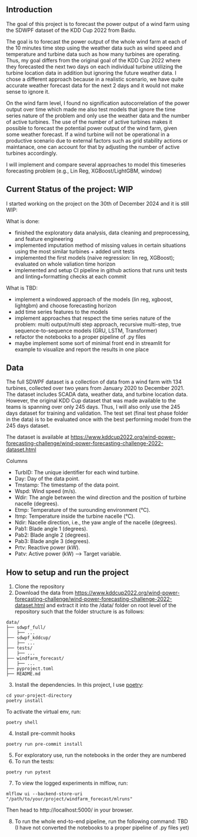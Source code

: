 ## Introduction

The goal of this project is to forecast the power output of a wind farm using the SDWPF dataset of the KDD Cup 2022 from Baidu.

The goal is to forecast the power output of the whole wind farm at each of the 10 minutes time step using the weather data such as wind speed and temperature and turbine data such as how many turbines are operating. Thus, my goal differs from the original goal of the KDD Cup 2022 where they forecasted the next two days on each individual turbine utilizing the turbine location data in addition but ignoring the future weather data. I chose a different approach because in a realistic scenario, we have quite accurate weather forecast data for the next 2 days and it would not make sense to ignore it.

On the wind farm level, I found no signification autocorrelation of the power output over time which made me also test models that ignore the time series nature of the problem and only use the weather data and the number of active turbines. The use of the number of active turbines makes it possible to forecast the potential power output of the wind farm, given some weather forecast. If a wind turbine will not be operational in a productive scenario due to external factors such as grid stability actions or maintanace, one can account for that by adjusting the number of active turbines accordingly.

I will implement and compare several approaches to model this timeseries forecasting problem (e.g., Lin Reg, XGBoost/LightGBM, window)

## Current Status of the project: WIP
I started working on the project on the 30th of December 2024 and it is still WIP:

What is done:
- finished the exploratory data analysis, data cleaning and preprocessing, and feature engineering
- implemented imputation method of missing values in certain situations using the most similar turbines + added unit tests
- implemented the first models (naive regression: lin reg, XGBoost); evaluated on whole valiation time horizon
- implemented and setup CI pipeline in github actions that runs unit tests and linting+formatting checks at each commit

What is TBD:
- implement a windowed approach of the models (lin reg, xgboost, lightgbm) and choose forecasting horizon
- add time series features to the models
- implement approaches that respect the time series nature of the problem: multi output/multi step approach, recursive multi-step, true sequence-to-sequence models (GRU, LSTM, Transformer)
- refactor the notebooks to a proper pipeline of .py files
- maybe implement some sort of minimal front end in streamlit for example to visualize and report the results in one place


## Data
The full SDWPF dataset is a collection of data from a wind farm with 134 turbines, collected over two years from January 2020 to December 2021. The dataset includes SCADA data, weather data, and turbine location data. However, the original KDD Cup dataset that was made available to the teams is spanning over only 245 days. Thus, I will also only use the 245 days dataset for training and validation. The test set (final test phase folder in the data) is to be evaluated once with the best performing model from the 245 days dataset.

The dataset is available at https://www.kddcup2022.org/wind-power-forecasting-challenge/wind-power-forecasting-challenge-2022-dataset.html

Columns
- TurbID: The unique identifier for each wind turbine.
- Day: Day of the data point.
- Tmstamp: The timestamp of the data point.
- Wspd: Wind speed (m/s).
- Wdir: The angle between the wind direction and the position of turbine nacelle (degrees).
- Etmp: Temperature of the surounding environment (°C).
- Itmp: Temperature inside the turbine nacelle (°C).
- Ndir: Nacelle direction, i.e., the yaw angle of the nacelle (degrees).
- Pab1: Blade angle 1 (degrees).
- Pab2: Blade angle 2 (degrees).
- Pab3: Blade angle 3 (degrees).
- Prtv: Reactive power (kW).
- Patv: Active power (kW) --> Target variable.

## How to setup and run the project

1. Clone the repository
2. Download the data from https://www.kddcup2022.org/wind-power-forecasting-challenge/wind-power-forecasting-challenge-2022-dataset.html and extract it into the /data/ folder on root level of the repository such that the folder structure is as follows:
```
data/
├── sdwpf_full/
│   ├── ...
├── sdwpf_kddcup/
│   ├── ...
├── tests/
│   ├── ...
├── windfarm_forecast/
│   ├── ...
├── pyproject.toml
├── README.md
```
3. Install the dependencies. In this project, I use [poetry](https://python-poetry.org/):
```
cd your-project-directory
poetry install
```
To activate the virtual env, run:
```
poetry shell
```
4. Install pre-commit hooks
```
poetry run pre-commit install
```
5. For exploratory use, run the notebooks in the order they are numbered
6. To run the tests:
```
poetry run pytest
```
7. To view the logged experiments in mlflow, run:
```
mlflow ui --backend-store-uri "/path/to/your/project/windfarm_forecast/mlruns"
```
Then head to http://localhost:5000/ in your browser.

8. To run the whole end-to-end pipeline, run the following command:
TBD (I have not converted the notebooks to a proper pipeline of .py files yet)
